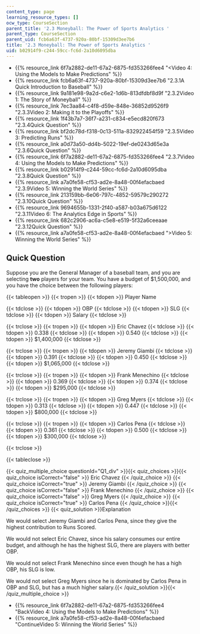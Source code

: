 ```yaml
---
content_type: page
learning_resource_types: []
ocw_type: CourseSection
parent_title: '2.3 Moneyball: The Power of Sports Analytics '
parent_type: CourseSection
parent_uid: fcb6a63f-4737-920a-80bf-15309d3ee7b6
title: '2.3 Moneyball: The Power of Sports Analytics '
uid: b02914f9-c244-59cc-fc6d-2a10d6095dba
---
```


*   {{% resource_link 6f7a2882-de11-67a2-6875-fd353266fee4 "\<Video 4: Using the Models to Make Predictions" %}}
*   {{% resource_link fcb6a63f-4737-920a-80bf-15309d3ee7b6 "2.3.1A Quick Introduction to Baseball" %}}
*   {{% resource_link 9a181e98-9a2d-c6e2-1d6b-813dfdbf8d9f "2.3.2Video 1: The Story of Moneyball" %}}
*   {{% resource_link 7ec3aa84-c4f8-d59e-848e-36852d9526f9 "2.3.3Video 2: Making it to the Playoffs" %}}
*   {{% resource_link 1f43b7a7-36f7-a231-c834-e5ecd820f673 "2.3.4Quick Question" %}}
*   {{% resource_link bf2dc78d-f318-0c13-511a-832922454f59 "2.3.5Video 3: Predicting Runs" %}}
*   {{% resource_link a0d73a50-dd4b-5022-19ef-de0243d65e3a "2.3.6Quick Question" %}}
*   {{% resource_link 6f7a2882-de11-67a2-6875-fd353266fee4 "2.3.7Video 4: Using the Models to Make Predictions" %}}
*   {{% resource_link b02914f9-c244-59cc-fc6d-2a10d6095dba "2.3.8Quick Question" %}}
*   {{% resource_link a7a0fe58-cf53-ad2e-8a48-00f4efacbaed "2.3.9Video 5: Winning the World Series" %}}
*   {{% resource_link 213159bb-6e06-797c-4852-59579c290272 "2.3.10Quick Question" %}}
*   {{% resource_link 9694655b-1331-2f40-a587-b03a675d6122 "2.3.11Video 6: The Analytics Edge in Sports" %}}
*   {{% resource_link 682c2906-ac6a-c5e8-e519-5f32a6ceeaae "2.3.12Quick Question" %}}
*   {{% resource_link a7a0fe58-cf53-ad2e-8a48-00f4efacbaed "\>Video 5: Winning the World Series" %}}

Quick Question
--------------

Suppose you are the General Manager of a baseball team, and you are selecting **two** players for your team. You have a budget of $1,500,000, and you have the choice between the following players:

{{< tableopen >}}
{{< tropen >}}
{{< tdopen >}}
Player Name


{{< tdclose >}}
{{< tdopen >}}
OBP
{{< tdclose >}}
{{< tdopen >}}
SLG
{{< tdclose >}}
{{< tdopen >}}
Salary
{{< tdclose >}}

{{< trclose >}}
{{< tropen >}}
{{< tdopen >}}
Eric Chavez
{{< tdclose >}}
{{< tdopen >}}
0.338
{{< tdclose >}}
{{< tdopen >}}
0.540
{{< tdclose >}}
{{< tdopen >}}
$1,400,000
{{< tdclose >}}

{{< trclose >}}
{{< tropen >}}
{{< tdopen >}}
Jeremy Giambi
{{< tdclose >}}
{{< tdopen >}}
0.391
{{< tdclose >}}
{{< tdopen >}}
0.450
{{< tdclose >}}
{{< tdopen >}}
$1,065,000
{{< tdclose >}}

{{< trclose >}}
{{< tropen >}}
{{< tdopen >}}
Frank Menechino
{{< tdclose >}}
{{< tdopen >}}
0.369
{{< tdclose >}}
{{< tdopen >}}
0.374
{{< tdclose >}}
{{< tdopen >}}
$295,000
{{< tdclose >}}

{{< trclose >}}
{{< tropen >}}
{{< tdopen >}}
Greg Myers
{{< tdclose >}}
{{< tdopen >}}
0.313
{{< tdclose >}}
{{< tdopen >}}
0.447
{{< tdclose >}}
{{< tdopen >}}
$800,000
{{< tdclose >}}

{{< trclose >}}
{{< tropen >}}
{{< tdopen >}}
Carlos Pena
{{< tdclose >}}
{{< tdopen >}}
0.361
{{< tdclose >}}
{{< tdopen >}}
0.500
{{< tdclose >}}
{{< tdopen >}}
$300,000
{{< tdclose >}}

{{< trclose >}}

{{< tableclose >}}

{{< quiz_multiple_choice questionId="Q1_div" >}}{{< quiz_choices >}}{{< quiz_choice isCorrect="false" >}}&nbsp;Eric Chavez&nbsp;{{< /quiz_choice >}}
{{< quiz_choice isCorrect="true" >}}&nbsp;Jeremy Giambi&nbsp;{{< /quiz_choice >}}
{{< quiz_choice isCorrect="false" >}}&nbsp;Frank Menechino&nbsp;{{< /quiz_choice >}}
{{< quiz_choice isCorrect="false" >}}&nbsp;Greg Myers&nbsp;{{< /quiz_choice >}}
{{< quiz_choice isCorrect="true" >}}&nbsp;Carlos Pena&nbsp;{{< /quiz_choice >}}{{< /quiz_choices >}}
{{< quiz_solution >}}Explanation

We would select Jeremy Giambi and Carlos Pena, since they give the highest contribution to Runs Scored.

We would not select Eric Chavez, since his salary consumes our entire budget, and although he has the highest SLG, there are players with better OBP.

We would not select Frank Menechino since even though he has a high OBP, his SLG is low.

We would not select Greg Myers since he is dominated by Carlos Pena in OBP and SLG, but has a much higher salary.{{< /quiz_solution >}}{{< /quiz_multiple_choice >}}

*   {{% resource_link 6f7a2882-de11-67a2-6875-fd353266fee4 "BackVideo 4: Using the Models to Make Predictions" %}}
*   {{% resource_link a7a0fe58-cf53-ad2e-8a48-00f4efacbaed "ContinueVideo 5: Winning the World Series" %}}